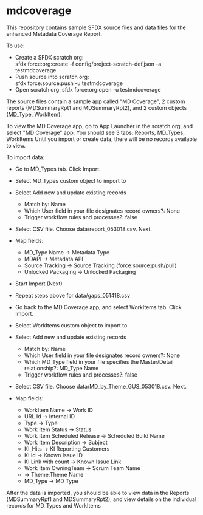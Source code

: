 # mdcoverage

This repository contains sample SFDX source files and data files for the enhanced Metadata Coverage Report.

To use:

- Create a SFDX scratch org:  
      sfdx force:org:create -f config/project-scratch-def.json -a testmdcoverage
- Push source into scratch org:  
      sfdx force:source:push -u testmdcoverage
- Open scratch org: 
      sfdx force:org:open -u testmdcoverage

The source files contain a sample app called "MD Coverage", 2 custom reports (MDSummaryRpt1 and MDSummaryRpt2), and 2 custom objects (MD_Type, WorkItem).

To view the MD Coverage app, go to App Launcher in the scratch org, and select "MD Coverage" app.
You should see 3 tabs:  Reports, MD_Types, WorkItems
Until you import or create data, there will be no records available to view.  

To import data:

- Go to MD_Types tab.  Click Import.
- Select MD_Types custom object to import to
- Select Add new and update existing records
     - Match by: Name
     - Which User field in your file designates record owners?:  None
     - Trigger workflow rules and processes?:  false
- Select CSV file.  Choose data/report_053018.csv.  Next.
- Map fields:
     - MD_Type Name -> Metadata Type
     - MDAPI -> Metadata API
     - Source Tracking -> Source Tracking (force:source:push/pull)
     - Unlocked Packaging -> Unlocked Packaging
     
- Start Import (Next)
- Repeat steps above for data/gaps_051418.csv

- Go back to the MD Coverage app, and select WorkItems tab.  Click Import.
- Select WorkItems custom object to import to
- Select Add new and update existing records
     - Match by: Name
     - Which User field in your file designates record owners?:  None
     - Which MD_Type field in your file specifies the Master/Detail relationship?:  MD_Type Name
     - Trigger workflow rules and processes?:  false
- Select CSV file.  Choose data/MD_by_Theme_GUS_053018.csv.  Next. 
- Map fields:
     - WorkItem Name -> Work ID
     - URL Id -> Internal ID
     - Type -> Type
     - Work Item Status -> Status
     - Work Item Scheduled Release -> Scheduled Build Name
     - Work Item Description -> Subject
     - KI_Hits -> KI Reporting Customers
     - KI Id -> Known Issue ID
     - KI Link with count -> Known Issue Link
     - Work Item OwningTeam -> Scrum Team Name
     - <unmapped> -> Theme:Theme Name
     - MD_Type -> MD Type
  
After the data is imported, you should be able to view data in the Reports (MDSummaryRpt1 and MDSummaryRpt2), and view details on the individual records for MD_Types and WorkItems  
